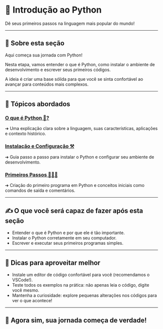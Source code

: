 # 📖 Introdução ao Python

Dê seus primeiros passos na linguagem mais popular do mundo!

---

## 🔹 Sobre esta seção

Aqui começa sua jornada com Python!

Nesta etapa, vamos entender o que é Python, como instalar o ambiente de desenvolvimento e escrever seus primeiros códigos.

A ideia é criar uma base sólida para que você se sinta confortável ao avançar para conteúdos mais complexos.

---

## 📖 Tópicos abordados

### [O que é Python 🐍?](/pt-br/1.%20introducao/o_que_e_python.md)

➔ Uma explicação clara sobre a linguagem, suas características, aplicações e contexto histórico.

### [Instalação e Configuração ⚒️](/pt-br/1.%20introducao/instalacao.md)

➔ Guia passo a passo para instalar o Python e configurar seu ambiente de desenvolvimento.

### [Primeiros Passos 🚶🏼‍♀️](/pt-br/1.%20introducao/primeiros_passos.md)

➔ Criação do primeiro programa em Python e conceitos iniciais como comandos de saída e comentários.

---

## ✍️ O que você será capaz de fazer após esta seção

- Entender o que é Python e por que ele é tão importante.
- Instalar o Python corretamente em seu computador.
- Escrever e executar seus primeiros programas simples.

---

## 🚀 Dicas para aproveitar melhor

- Instale um editor de código confortável para você (recomendamos o VSCode!).
- Teste todos os exemplos na prática: não apenas leia o código, digite você mesmo.
- Mantenha a curiosidade: explore pequenas alterações nos códigos para ver o que acontece!

---

## 🎯 Agora sim, sua jornada começa de verdade!
